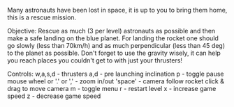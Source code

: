 Many astronauts have been lost in space, it is up to you to bring them home, this is a rescue mission. 

Objective:
Rescue as much (3 per level) astronauts as possible and then make a safe landing on the blue planet.
For landing the rocket one should go slowly (less than 70km/h) and as much perpendicular (less than 45 deg) to the planet as possible. Don't forget to use the gravity wisely, it can help you reach places you couldn't get to with just your thrusters!

Controls:
    w,a,s,d - thrusters
    a,d - pre launching inclination
    p - toggle pause
    mouse wheel or '.' or ',' - zoom in/out
    'space' - camera follow rocket
    click & drag to move camera
    m - toggle menu
    r - restart level
    x - increase game speed
    z - decrease game speed